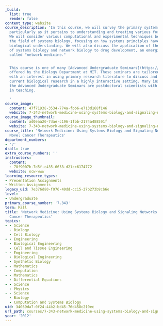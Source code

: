 ```yaml
---
_build:
  list: true
  render: false
content_type: website
course_description: 'In this course, we will survey the primary systems biology literature,
  particularly as it pertains to understanding and treating various forms of cancer.
  We will consider various computational and experimental techniques being used in
  the field of systems biology, focusing on how systems principles have helped advance
  biological understanding. We will also discuss the application of the principles
  of systems biology and network biology to drug development, an emerging discipline
  called "network medicine."


  This course is one of many [Advanced Undergraduate Seminars](https://biology.mit.edu/undergraduate/course_listings/advanced_undergraduate_seminars)
  offered by the Biology Department at MIT. These seminars are tailored for students
  with an interest in using primary research literature to discuss and learn about
  current biological research in a highly interactive setting. Many instructors of
  the Advanced Undergraduate Seminars are postdoctoral scientists with a strong interest
  in teaching.

  '
course_image:
  content: 47f71938-3534-774a-fbb6-e713d168f146
  website: 7-343-network-medicine-using-systems-biology-and-signaling-networks-to-create-novel-cancer-therapeutics-fall-2012
course_image_thumbnail:
  content: ad0eaa20-7dae-c196-1fbb-2174a488591f
  website: 7-343-network-medicine-using-systems-biology-and-signaling-networks-to-create-novel-cancer-therapeutics-fall-2012
course_title: 'Network Medicine: Using Systems Biology and Signaling Networks to Create
  Novel Cancer Therapeutics'
department_numbers:
- '7'
draft: true
extra_course_numbers: ''
instructors:
  content:
  - 78f9007b-7d5f-c435-6633-d21cc6174772
  website: ocw-www
learning_resource_types:
- Presentation Assignments
- Written Assignments
legacy_uid: 7e376d80-f076-49dd-cc15-27b273b9cb6e
level:
- Undergraduate
primary_course_number: '7.343'
term: Fall
title: 'Network Medicine: Using Systems Biology and Signaling Networks to Create Novel
  Cancer Therapeutics'
topics:
- - Science
  - Biology
  - Cell Biology
- - Engineering
  - Biological Engineering
  - Cell and Tissue Engineering
- - Engineering
  - Biological Engineering
  - Synthetic Biology
- - Mathematics
  - Computation
- - Mathematics
  - Differential Equations
- - Science
  - Physics
- - Science
  - Biology
  - Computation and Systems Biology
uid: 34039da7-0f24-44b2-bd45-76d458c210ec
url_path: courses/7-343-network-medicine-using-systems-biology-and-signaling-networks-to-create-novel-cancer-therapeutics-fall-2012
year: '2012'
---
```

